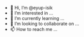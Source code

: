 - 👋 Hi, I’m @eyup-isik
- 👀 I’m interested in ...
- 🌱 I’m currently learning ...
- 💞️ I’m looking to collaborate on ...
- 📫 How to reach me ...

<!---
eyup-isik/eyup-isik is a ✨ special ✨ repository because its `README.md` (this file) appears on your GitHub profile.
You can click the Preview link to take a look at your changes.
--->
